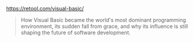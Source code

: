 https://retool.com/visual-basic/

> How Visual Basic became the world's most dominant programming environment, its sudden fall from grace, and why its influence is still shaping the future of software development.